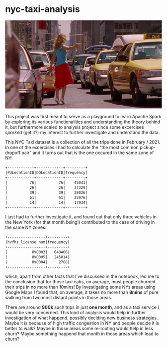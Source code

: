 # nyc-taxi-analysis

<img src = 'https://github.com/lobvh/nyc-taxi-analysis/blob/main/sjp.jpeg?raw=true'> 

This project was first meant to serve as a playground to learn Apache Spark by exploring its various functionalities and understanding the theory behind it, but furthermore scaled to analysis project since some excercises *sparked* (get it?) my interest to further investigate and understand the data. 

This NYC Taxi dataset is a collection of all the trips done in February / 2021. In one of the excercises I had to calculate the "the most common pickup-dropoff pair" and it turns out that is the one occured in the same zone of NY:

```
+------------+------------+---------+
|PULocationID|DOLocationID|frequency|
+------------+------------+---------+
|          76|          76|    45041|
|          26|          26|    37329|
|          39|          39|    28026|
|          61|          61|    25976|
|          14|          14|    17934|
+------------+------------+---------+
```

I just had to further investigate it, and found out that only three vehicles in the New York (for that month being!) contributed to the case of driving in the same NY zones:

```
+-----------------+---------+
|hvfhs_license_num|frequency|
+-----------------+---------+
|           HV0003|   648406|
|           HV0005|   245014|
|           HV0004|     2788|
+-----------------+---------+
```

which, apart from other facts that I've discussed in the notebook, led me to the conclusion that for those taxi cabs, on average, most people churned their trips in no more than 10mins! By investigating some NYs areas using Google Maps I found that, on average, it takes no more than **8mins** of pure walking from two most distant points in those areas.

There are around **900k** such trips in just **one month**, and as a taxi service I would be very concerned. This kind of analysis would help in further investigation of what happend, possibly deciding new business strategies. Maybe it is because of high traffic congestion in NY and people decide it is better to walk? Maybe in those areas some re-routing would help in less churn? Maybe something happend that month in those areas which lead to churn? 
